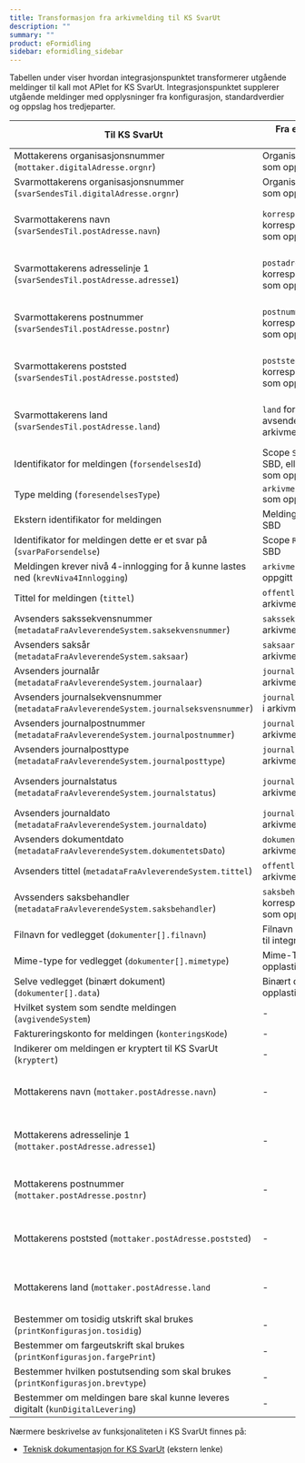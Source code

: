 ```yaml
---
title: Transformasjon fra arkivmelding til KS SvarUt
description: ""
summary: ""
product: eFormidling
sidebar: eformidling_sidebar
---
```


Tabellen under viser hvordan integrasjonspunktet transformerer utgående meldinger til kall mot APIet for KS SvarUt.
Integrasjonspunktet supplerer utgående meldinger med opplysninger fra konfigurasjon, standardverdier og oppslag hos
tredjeparter.

| Til KS SvarUt                                                                         | Fra eFormidling `arkivmelding` melding                                                    | Fra Konfigurasjon                  | Fra Standardverdi                                       |
|---------------------------------------------------------------------------------------|-------------------------------------------------------------------------------------------|------------------------------------|---------------------------------------------------------|
| Mottakerens organisasjonsnummer (`mottaker.digitalAdresse.orgnr`)                     | Organisasjonsnummer for mottaker som oppgitt i SBD                                        | -                                  | -                                                       |
| Svarmottakerens organisasjonsnummer (`svarSendesTil.digitalAdresse.orgnr`)            | Organisasjonsnummer for avsender som oppgitt i SBD                                        | -                                  | -                                                       |
| Svarmottakerens navn (`svarSendesTil.postAdresse.navn`)                               | `korrespondansepartNavn` for korrespondanseparttype avsender som oppgitt i arkivmeldingen | -                                  | Navn for avsender hentes fra Enhetsregisteret           |
| Svarmottakerens adresselinje 1 (`svarSendesTil.postAdresse.adresse1`)                 | `postadresse` for korrespondanseparttype avsender som oppgitt i arkivmeldingen            | -                                  | Postadresse for avsender hentes fra Enhetsregisteret    |
| Svarmottakerens postnummer (`svarSendesTil.postAdresse.postnr`)                       | `postnummer` for korrespondanseparttype avsender som oppgitt i arkivmeldingen             | -                                  | Postnummer for avsender hentes fra Enhetsregisteret     |
| Svarmottakerens poststed (`svarSendesTil.postAdresse.poststed`)                       | `poststed` for korrespondanseparttype avsender som oppgitt i arkivmeldingen               | -                                  | Poststed for avsender hentes fra Enhetsregisteret       |
| Svarmottakerens land (`svarSendesTil.postAdresse.land`)                               | `land` for korrespondanseparttype avsender som oppgitt i arkivmeldingen                   | -                                  | Land for avsender hentes fra Enhetsregisteret           |
| Identifikator for meldingen (`forsendelsesId`)                                        | Scope `SENDER_REF` som oppgitt i SBD, ellers meldingsindentifikator som oppgitt i SBD     | -                                  | -                                                       |
| Type melding (`foresendelsesType`)                                                    | `arkivmelding.dpf.forsendelsesType` som oppgitt i SBD                                     | -                                  | -                                                       |
| Ekstern identifikator for meldingen                                                   | Meldingsidentifikator som oppgitt i SBD                                                   | -                                  | -                                                       |
| Identifikator for meldingen dette er et svar på (`svarPaForsendelse`)                 | Scope `RECEIVER_REF` som oppgitt i SBD                                                    | -                                  | -                                                       |
| Meldingen krever nivå 4-innlogging for å kunne lastes ned (`krevNiva4Innlogging`)     | `arkivmelding.sikkerhetsnivaa` som oppgitt i SBD                                          | -                                  | `false`                                                 |
| Tittel for meldingen (`tittel`)                                                       | `offentligTittel` som oppgitt i arkivmeldingen                                            | -                                  | -                                                       |
| Avsenders sakssekvensnummer (`metadataFraAvleverendeSystem.saksekvensnummer`)         | `sakssekvensnummer` som oppgitt i arkivmeldingen                                          | -                                  | -                                                       |
| Avsenders saksår (`metadataFraAvleverendeSystem.saksaar`)                             | `saksaar` som oppgitt i arkivmeldingen                                                    | -                                  | -                                                       |
| Avsenders journalår (`metadataFraAvleverendeSystem.journalaar`)                       | `journalaar` som oppgitt i arkivmeldingen                                                 | -                                  | -                                                       |
| Avsenders journalsekvensnummer (`metadataFraAvleverendeSystem.journalseksvensnummer`) | `journalseksvensnummer` som oppgitt i arkivmeldingen                                      | -                                  | -                                                       |
| Avsenders journalpostnummer (`metadataFraAvleverendeSystem.journalpostnummer`)        | `journalpostnummer` som oppgitt i arkivmeldingen                                          | -                                  | -                                                       |
| Avsenders journalposttype (`metadataFraAvleverendeSystem.journalposttype`)            | `journalposttype` som oppgitt i arkivmeldingen                                            | -                                  | Inngående dokument (`I`)                                |
| Avsenders journalstatus (`metadataFraAvleverendeSystem.journalstatus`)                | `journalstatus` som oppgitt i arkivmeldingen                                              | -                                  | Ferdigstilt fra saksbehandler (`R`)                     |
| Avsenders journaldato (`metadataFraAvleverendeSystem.journaldato`)                    | `journaldato` som oppgitt i arkivmeldingen                                                | -                                  | -                                                       |
| Avsenders dokumentdato (`metadataFraAvleverendeSystem.dokumentetsDato`)               | `dokumentetsDato` som oppgitt i arkivmeldingen                                            | -                                  | -                                                       |
| Avsenders tittel (`metadataFraAvleverendeSystem.tittel`)                              | `offentligTittel` som oppgitt i arkivmeldingen                                            | -                                  | -                                                       |
| Avssenders saksbehandler (`metadataFraAvleverendeSystem.saksbehandler`)               | `saksbehandler` for korrespondanseparttype avsender som oppgitt i arkivmeldingen          | -                                  | -                                                       |
| Filnavn for vedlegget (`dokumenter[].filnavn`)                                        | Filnavn som oppgitt ved opplasting til integrasjonspunktet                                | -                                  | -                                                       |
| Mime-type for vedlegget (`dokumenter[].mimetype`)                                     | Mime-Type som oppgitt ved opplasting til integrasjonspunktet                              | -                                  | -                                                       |
| Selve vedlegget (binært dokument) (`dokumenter[].data`)                               | Binært dokument som oppgitt ved opplasting til integrasjonspunktet                        | -                                  | -                                                       |
| Hvilket system som sendte meldingen (`avgivendeSystem`)                               | -                                                                                         | `difi.move.noarksystem.type`       | -                                                       |
| Faktureringskonto for meldingen (`konteringsKode`)                                    | -                                                                                         | `difi.move.fiks.ut.konteringsKode` | -                                                       |
| Indikerer om meldingen er kryptert til KS SvarUt (`kryptert`)                         | -                                                                                         | `difi.move.fiks.kryptert`          | `true`                                                  |
| Mottakerens navn (`mottaker.postAdresse.navn`)                                        | -                                                                                         | -                                  | Navn for mottaker hentes fra Enhetsregisteret           |
| Mottakerens adresselinje 1 (`mottaker.postAdresse.adresse1`)                          | -                                                                                         | -                                  | Adresselinje 1 for mottaker hentes fra Enhetsregisteret |
| Mottakerens postnummer (`mottaker.postAdresse.postnr`)                                | -                                                                                         | -                                  | Postnummer for mottaker hentes fra Enhetsregisteret     |
| Mottakerens poststed (`mottaker.postAdresse.poststed`)                                | -                                                                                         | -                                  | Poststed for mottaker hentes fra Enhetsregisteret       |
| Mottakerens land (`mottaker.postAdresse.land`                                         | -                                                                                         | -                                  | Land for mottaker hentes fra Enhetsregisteret           |
| Bestemmer om tosidig utskrift skal brukes (`printKonfigurasjon.tosidig`)              | -                                                                                         | -                                  | `true`                                                  |
| Bestemmer om fargeutskrift skal brukes (`printKonfigurasjon.fargePrint`)              | -                                                                                         | -                                  | `false`                                                 |
| Bestemmer hvilken postutsending som skal brukes (`printKonfigurasjon.brevtype`)       | -                                                                                         | -                                  | B-post                                                  |
| Bestemmer om meldingen bare skal kunne leveres digitalt (`kunDigitalLevering`)        | -                                                                                         | -                                  | `false`                                                 |

Nærmere beskrivelse av funksjonaliteten i KS SvarUt finnes på:

- [Teknisk dokumentasjon for KS SvarUt](https://ks-no.github.io/svarut/integrasjon/forsendelseservicev9/) (ekstern lenke)
